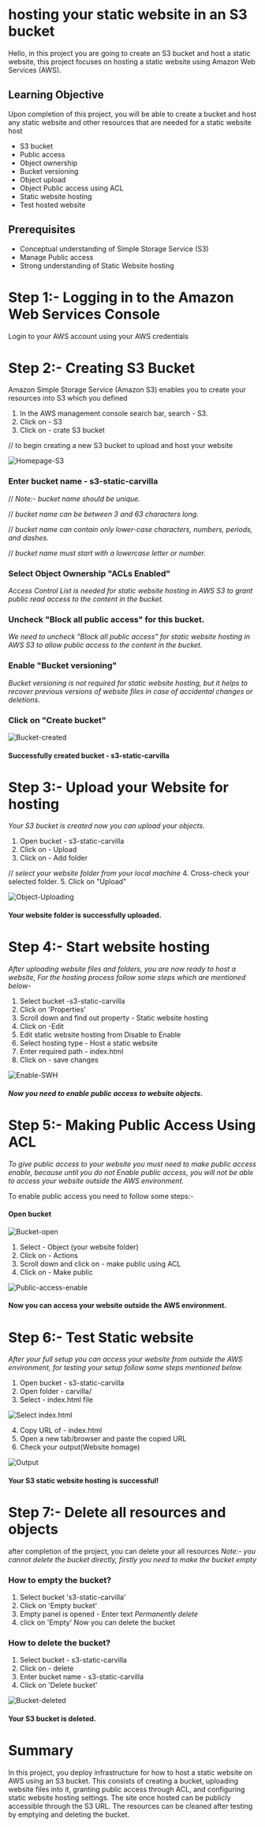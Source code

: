 # hosting your static website in an S3 bucket
Hello, in this project you are going to create an S3 bucket and host a static website, this project focuses on hosting a static website using Amazon Web Services (AWS).
## Learning Objective
Upon completion of this project, you will be able to create a bucket and host any static website and other resources that are needed for a static website host
- S3 bucket
- Public access
- Object ownership
- Bucket versioning
- Object upload
- Object Public access using ACL
- Static website hosting 
- Test hosted website
## Prerequisites
- Conceptual understanding of Simple Storage Service (S3) 
- Manage Public access
- Strong understanding of Static Website hosting
# Step 1:- Logging in to the Amazon Web Services Console
Login to your AWS account using your AWS credentials
# Step 2:- Creating S3 Bucket
Amazon Simple Storage Service (Amazon S3) enables you to create your resources into S3 which you defined
1. In the AWS management console search bar, search - S3.
2. Click on - S3
3. Click on - crate S3 bucket 

 // to begin creating a new S3 bucket to upload and host your website

![Homepage-S3](https://github.com/avinash-jagtap/S3--Hosting-static-website/blob/master/Images/Homepage-S3.png)

 ###  Enter bucket name - s3-static-carvilla

 // _Note:- bucket name should be unique._

 // _bucket name can be between 3 and 63 characters long._

 // _bucket name can contain only lower-case characters, numbers, periods, and dashes._

 // _bucket name must start with a lowercase letter or number._

 ###  Select Object Ownership "ACLs Enabled"
_Access Control List is needed for static website hosting in AWS S3 to grant public read access to the content in the bucket._
 ### Uncheck "Block all public access" for this bucket.
_We need to uncheck "Block all public access" for static website hosting in AWS S3 to allow public access to the content in the bucket._
###  Enable "Bucket versioning"
_Bucket versioning is not required for static website hosting, but it helps to recover previous versions of website files in case of accidental changes or deletions._
###  Click on "Create bucket"

![Bucket-created](https://github.com/avinash-jagtap/S3--Hosting-static-website/blob/master/Images/Bucket%20created.png)
#### Successfully created bucket - s3-static-carvilla
# Step 3:- Upload your Website for hosting
_Your S3 bucket is created now you can upload your objects._
1. Open bucket - s3-static-carvilla
2. Click on - Upload
3. Click on - Add folder

 // _select your website folder from your local machine_
4. Cross-check your selected folder.
5. Click on "Upload"

![Object-Uploading](https://github.com/avinash-jagtap/S3--Hosting-static-website/blob/master/Images/Object%20uploading.png)
#### Your website folder is successfully uploaded.
# Step 4:- Start website hosting
_After uploading website files and folders, you are now ready to host a website, For the hosting process follow some steps which are mentioned below-_

1. Select bucket -s3-static-carvilla
2. Click on 'Properties'
3. Scroll down and find out property - Static website hosting
4. Click on -Edit
5. Edit static website hosting from Disable to Enable
6. Select hosting type - Host a static website
7. Enter required path - index.html
8. Click on - save changes

![Enable-SWH](https://github.com/avinash-jagtap/S3--Hosting-static-website/blob/master/Images/Enable%20static%20website%20hosting.png)

##### Now you need to enable public access to website objects.
# Step 5:- Making Public Access Using ACL
_To give public access to your website you must need to make public access enable, because until you do not Enable public access, you will not be able to access your website outside the AWS environment._

To enable public access you need to follow some steps:-
#### Open bucket

![Bucket-open](https://github.com/avinash-jagtap/S3--Hosting-static-website/blob/master/Images/Bucket%20open.png)

1. Select - Object (your website folder)
2. Click on - Actions
3. Scroll down and click on - make public using ACL
4. Click on - Make public

![Public-access-enable](https://github.com/avinash-jagtap/S3--Hosting-static-website/blob/master/Images/Public%20access%20enable.png)

#### Now you can access your website outside the AWS environment.
# Step 6:- Test Static website 
_After your full setup you can access your website from outside the AWS environment, for testing your setup follow some steps mentioned below._ 

1. Open bucket - s3-static-carvilla
2. Open folder - carvilla/
3. Select - index.html file 

![Select index.html](https://github.com/avinash-jagtap/S3--Hosting-static-website/blob/master/Images/Select%20index.html%20file.png)

4. Copy URL of - index.html
5. Open a new tab/browser and paste the copied URL
6. Check your output(Website homage)

![Output](https://github.com/avinash-jagtap/S3--Hosting-static-website/blob/master/Images/Output.png)

#### Your S3 static website hosting is successful!
# Step 7:- Delete all resources and objects
after completion of the project, you can delete your all resources
_Note:- you cannot delete the bucket directly, firstly you need to make the bucket empty_
### How to empty the bucket?
1. Select bucket 's3-static-carvilla'
2. Click on 'Empty bucket'
3. Empty panel is opened - Enter text _Permanently delete_ 
4. click on 'Empty'
Now you can delete the bucket
### How to delete the bucket?
1. Select bucket - s3-static-carvilla
2. Click on - delete
3. Enter bucket name - s3-static-carvilla
4. Click on 'Delete bucket'

![Bucket-deleted](https://github.com/avinash-jagtap/S3--Hosting-static-website/blob/master/Images/Bucket%20deleted.png)

#### Your S3 bucket is deleted.
# Summary
In this project, you deploy infrastructure for how to host a static website on AWS using an S3 bucket. This consists of creating a bucket, uploading website files into it, granting public access through ACL, and configuring static website hosting settings. The site once hosted can be publicly accessible through the S3 URL. The resources can be cleaned after testing by emptying and deleting the bucket.